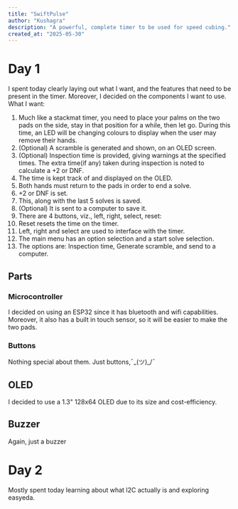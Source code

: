 ```yaml
---
title: "SwiftPulse"
author: "Kushagra"
description: "A powerful, complete timer to be used for speed cubing."
created_at: "2025-05-30"
---
```


# Day 1
I spent today clearly laying out what I want, and the features that need to be present in the timer. Moreover, I decided on the components I want to use.
What I want:
1. Much like a stackmat timer, you need to place your palms on the two pads on the side, stay in that position for a while, then let go. During this time, an LED will be changing colours to display when the user may remove their hands.
2. (Optional) A scramble is generated and shown, on an OLED screen.
3. (Optional) Inspection time is provided, giving warnings at the specified times. The extra time(if any) taken during inspection is noted to calculate a +2 or DNF.
4. The time is kept track of and displayed on the OLED.
5. Both hands must return to the pads in order to end a solve.
6. +2 or DNF is set.
7. This, along with the last 5 solves is saved.
8. (Optional) It is sent to a computer to save it.
9. There are 4 buttons, viz., left, right, select, reset:
10. Reset resets the time on the timer.
11. Left, right and select are used to interface with the timer.
12. The main menu has an option selection and a start solve selection.
13. The options are: Inspection time, Generate scramble, and send to a computer.

## Parts
### Microcontroller
I decided on using an ESP32 since it has bluetooth and wifi capabilities. Moreover, it also has a built in touch sensor, so it will be easier to make the two pads.
### Buttons
Nothing special about them. Just buttons,¯\_(ツ)_/¯
## OLED
I decided to use a 1.3" 128x64 OLED due to its size and cost-efficiency.
## Buzzer
Again, just a buzzer

# Day 2
Mostly spent today learning about what I2C actually is and exploring easyeda.
